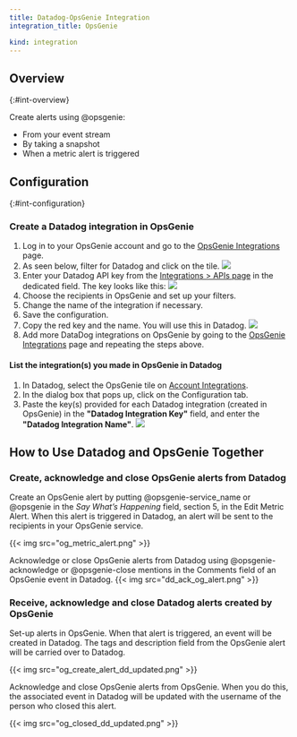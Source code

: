 ```yaml
---
title: Datadog-OpsGenie Integration
integration_title: OpsGenie

kind: integration
---
```


## Overview
{:#int-overview}

Create alerts using @opsgenie:

  * From your event stream
  * By taking a snapshot
  * When a metric alert is triggered

## Configuration
{:#int-configuration}

### Create a Datadog integration in OpsGenie

  1. Log in to your OpsGenie account and go to the [OpsGenie Integrations][1] page.
  2. As seen below, filter for Datadog and click on the tile.
![][2]
  3. Enter your Datadog API key from the [Integrations > APIs page][3] in the dedicated field. The key looks like this:
![][4]
  4. Choose the recipients in OpsGenie and set up your filters.
  5. Change the name of the integration if necessary.
  6. Save the configuration.
  7. Copy the red key and the name. You will use this in Datadog.
![][5]
  8. Add more DataDog integrations on OpsGenie by going to the [OpsGenie Integrations][1] page and repeating the steps above.

#### List the integration(s) you made in OpsGenie in Datadog

  1. In Datadog, select the OpsGenie tile on [Account Integrations][6].
  2. In the dialog box that pops up, click on the Configuration tab.
  3. Paste the key(s) provided for each Datadog integration (created in OpsGenie) in the **"Datadog Integration Key"** field, and enter the **"Datadog Integration Name"**.
![][7]




## How to Use Datadog and OpsGenie Together

### Create, acknowledge and close OpsGenie alerts from Datadog

Create an OpsGenie alert by putting @opsgenie-service_name or @opsgenie in the *Say What’s Happening* field, section 5, in the Edit Metric Alert. When this alert is triggered in Datadog, an alert will be sent to the recipients in your OpsGenie service.

{{< img src="og_metric_alert.png" >}}

Acknowledge or close OpsGenie alerts from Datadog using @opsgenie-acknowledge or @opsgenie-close mentions in the Comments field of an OpsGenie event in Datadog.
{{< img src="dd_ack_og_alert.png" >}}

### Receive, acknowledge and close Datadog alerts created by OpsGenie

Set-up alerts in OpsGenie. When that alert is triggered, an event will be created in Datadog. The tags and description field from the OpsGenie alert will be carried over to Datadog.

{{< img src="og_create_alert_dd_updated.png" >}}

Acknowledge and close OpsGenie alerts from OpsGenie. When you do this, the associated event in Datadog will be updated with the username of the person who closed this alert.

{{< img src="og_closed_dd_updated.png" >}}


[1]: https://www.opsgenie.com/integration/index
[2]: /static/images/opsgenie-int-index.png
[3]: https://app.datadoghq.com/account/settings#api
[4]: /static/images/where-is-dd-key.png
[5]: /static/images/opsgenie-add-api-key.png
[6]: https://app.datadoghq.com/account/settings
[7]: /static/images/datadog-add-opsgenie-key.png
